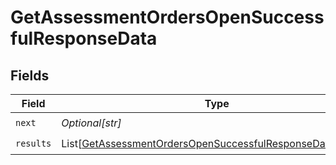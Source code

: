 # GetAssessmentOrdersOpenSuccessfulResponseData


## Fields

| Field                                                                                                                                     | Type                                                                                                                                      | Required                                                                                                                                  | Description                                                                                                                               |
| ----------------------------------------------------------------------------------------------------------------------------------------- | ----------------------------------------------------------------------------------------------------------------------------------------- | ----------------------------------------------------------------------------------------------------------------------------------------- | ----------------------------------------------------------------------------------------------------------------------------------------- |
| `next`                                                                                                                                    | *Optional[str]*                                                                                                                           | :heavy_check_mark:                                                                                                                        | N/A                                                                                                                                       |
| `results`                                                                                                                                 | List[[GetAssessmentOrdersOpenSuccessfulResponseDataResults](../../models/shared/getassessmentordersopensuccessfulresponsedataresults.md)] | :heavy_check_mark:                                                                                                                        | N/A                                                                                                                                       |